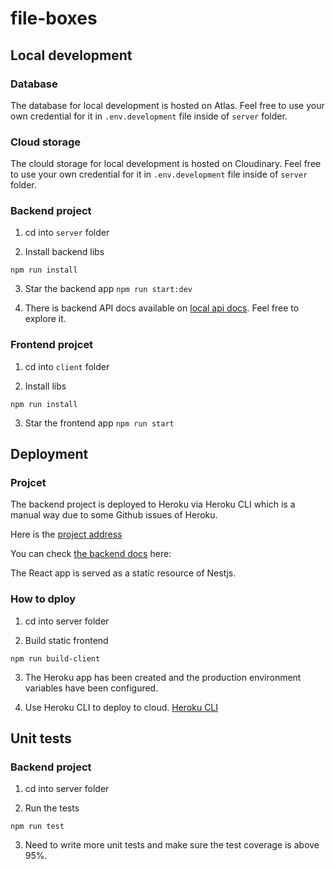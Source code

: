# file-boxes

## Local development

### Database

The database for local development is hosted on Atlas. Feel free to use your own credential for it in `.env.development` file inside of `server` folder.

### Cloud storage

The clould storage for local development is hosted on Cloudinary. Feel free to use your own credential for it in `.env.development` file inside of `server` folder.

### Backend project

1. cd into `server` folder

2. Install backend libs

```
npm run install
```

3. Star the backend app
   `npm run start:dev`

4. There is backend API docs available on [local api docs](http://localhost:4001/docs). Feel free to explore it.

### Frontend projcet

1. cd into `client` folder

2. Install libs

```
npm run install
```

3. Star the frontend app
   `npm run start`

## Deployment

### Projcet

The backend project is deployed to Heroku via Heroku CLI which is a manual way due to some Github issues of Heroku.

Here is the [project address](https://file-boxes-server.herokuapp.com)

You can check [the backend docs](https://file-boxes-server.herokuapp.com/docs/) here:

The React app is served as a static resource of Nestjs.

### How to dploy

1. cd into server folder

2. Build static frontend

```
npm run build-client
```

3. The Heroku app has been created and the production environment variables have been configured.

4. Use Heroku CLI to deploy to cloud. [Heroku CLI](https://devcenter.heroku.com/articles/git)

## Unit tests

### Backend project

1. cd into server folder

2. Run the tests

```
npm run test
```

3. Need to write more unit tests and make sure the test coverage is above 95%.
